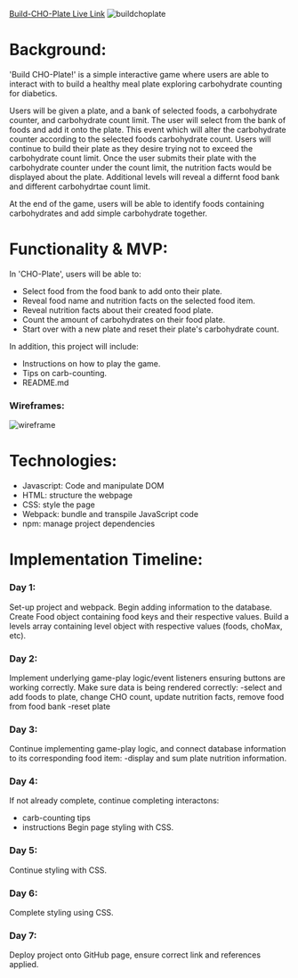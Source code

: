 [Build-CHO-Plate Live Link](https://kcheng16.github.io/cho-plate-project/)
![buildchoplate](https://user-images.githubusercontent.com/88124383/149829999-d4eee77b-b57c-4a6b-b487-e775daacbdd0.png)
# Background:
'Build CHO-Plate!' is a simple interactive game where users are able to interact with to build a healthy meal plate exploring carbohydrate counting for diabetics. 

Users will be given a plate, and a bank of selected foods, a carbohydrate counter, and carbohydrate count limit. The user will select from the bank of foods and add it onto the plate. This event which will alter the carbohydrate counter according to the selected foods carbohydrate count. Users will continue to build their plate as they desire trying not to exceed the carbohydrate count limit. Once the user submits their plate with the carbohydrate counter under the count limit, the nutrition facts would be displayed about the plate. Additional levels will reveal a differnt food bank and different carbohydrtae count limit. 

At the end of the game, users will be able to identify foods containing carbohydrates and add simple carbohydrate together.

# Functionality & MVP:

In 'CHO-Plate', users will be able to:
* Select food from the food bank to add onto their plate.
* Reveal food name and nutrition facts on the selected food item.
* Reveal nutrition facts about their created food plate.
* Count the amount of carbohydrates on their food plate.
* Start over with a new plate and reset their plate's carbohydrate count.

In addition, this project will include:
* Instructions on how to play the game.
* Tips on carb-counting.
* README.md

### Wireframes:
![wireframe](https://user-images.githubusercontent.com/88124383/146305765-faa00fab-0bac-4049-b918-cf456a7d5607.jpg)

# Technologies:
* Javascript: Code and manipulate DOM
* HTML: structure the webpage
* CSS: style the page
* Webpack: bundle and transpile JavaScript code
* npm: manage project dependencies

# Implementation Timeline:
### Day 1: 
Set-up project and webpack. Begin adding information to the database. Create Food object containing food keys and their respective values. Build a levels array containing level object with respective values (foods, choMax, etc).

### Day 2: 
Implement underlying game-play logic/event listeners ensuring buttons are working correctly. Make sure data is being rendered correctly:
-select and add foods to plate, change CHO count, update nutrition facts, remove food from food bank
-reset plate

### Day 3: 
Continue implementing game-play logic, and connect database information to its corresponding food item:
-display and sum plate nutrition information.

### Day 4: 
If not already complete, continue completing interactons:
* carb-counting tips
* instructions
Begin page styling with CSS.

### Day 5: 
Continue styling with CSS.

### Day 6: 
Complete styling using CSS.

### Day 7: 
Deploy project onto GitHub page, ensure correct link and references applied.
